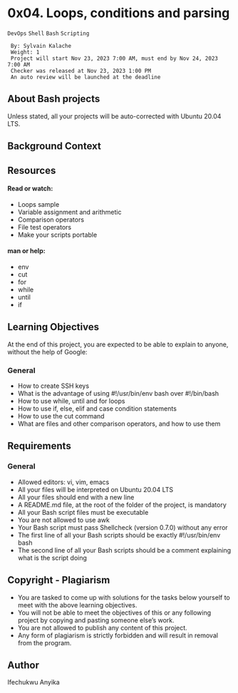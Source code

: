 # 0x04. Loops, conditions and parsing
  `DevOps` `Shell` `Bash` `Scripting`
```
 By: Sylvain Kalache
 Weight: 1
 Project will start Nov 23, 2023 7:00 AM, must end by Nov 24, 2023 7:00 AM
 Checker was released at Nov 23, 2023 1:00 PM
 An auto review will be launched at the deadline
```
## About Bash projects
Unless stated, all your projects will be auto-corrected with Ubuntu 20.04 LTS.

## Background Context


## Resources
#### Read or watch:

* Loops sample
* Variable assignment and arithmetic
* Comparison operators
* File test operators
* Make your scripts portable
#### man or help:

* env
* cut
* for
* while
* until
* if
## Learning Objectives
At the end of this project, you are expected to be able to explain to anyone, without the help of Google:

### General
* How to create SSH keys
* What is the advantage of using #!/usr/bin/env bash over #!/bin/bash
* How to use while, until and for loops
* How to use if, else, elif and case condition statements
* How to use the cut command
* What are files and other comparison operators, and how to use them
## Requirements
### General
* Allowed editors: vi, vim, emacs
* All your files will be interpreted on Ubuntu 20.04 LTS
* All your files should end with a new line
* A README.md file, at the root of the folder of the project, is mandatory
* All your Bash script files must be executable
* You are not allowed to use awk
* Your Bash script must pass Shellcheck (version 0.7.0) without any error
* The first line of all your Bash scripts should be exactly #!/usr/bin/env bash
* The second line of all your Bash scripts should be a comment explaining what is the script doing
## Copyright - Plagiarism
* You are tasked to come up with solutions for the tasks below yourself to meet with the above learning objectives.
* You will not be able to meet the objectives of this or any following project by copying and pasting someone else’s work.
* You are not allowed to publish any content of this project.
* Any form of plagiarism is strictly forbidden and will result in removal from the program.

## Author 
Ifechukwu Anyika
